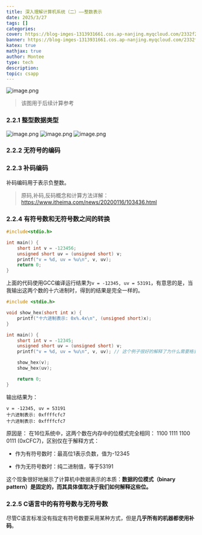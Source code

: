 ```yaml
---
title: 深入理解计算机系统（二）——整数表示
date: 2025/3/27
tags: []
categories: 
cover: https://blog-imges-1313931661.cos.ap-nanjing.myqcloud.com/2332f23507cda82458edd3e4de5acbc5bac632ef1b139-MmjdkO_fw1200.jpeg
banner: https://blog-imges-1313931661.cos.ap-nanjing.myqcloud.com/2332f23507cda82458edd3e4de5acbc5bac632ef1b139-MmjdkO_fw1200.jpeg
katex: true
mathjax: true
author: Montee
type: tech
description: 
topic: csapp
---
```


![image.png](https://blog-imges-1313931661.cos.ap-nanjing.myqcloud.com/20250327220619.png)
> 该图用于后续计算参考

### 2.2.1 整型数据类型
![image.png](https://blog-imges-1313931661.cos.ap-nanjing.myqcloud.com/20250327220822.png)
![image.png](https://blog-imges-1313931661.cos.ap-nanjing.myqcloud.com/20250327220834.png)
![image.png](https://blog-imges-1313931661.cos.ap-nanjing.myqcloud.com/20250327221012.png)

### 2.2.2 无符号的编码

### 2.2.3 补码编码
补码编码用于表示负整数。

> 原码,补码,反码概念和计算方法详解：https://www.itheima.com/news/20200116/103436.html

### 2.2.4 有符号数和无符号数之间的转换

```CPP
#include<stdio.h> 

int main() {
	short int v = -123456;
	unsigned short uv = (unsigned short) v;
	printf("v = %d, uv = %u\n", v, uv);
	return 0;
}       
```

上面的代码使用GCC编译运行结果为`v = -12345, uv = 53191`，有意思的是，当我输出这两个数的十六进制时，得到的结果是完全一样的。
```cpp
#include <stdio.h>

void show_hex(short int x) {
    printf("十六进制表示: 0x%.4x\n", (unsigned short)x);
}

int main() {
    short int v = -12345;
    unsigned short uv = (unsigned short) v;
    printf("v = %d, uv = %u\n", v, uv); // 这个例子很好的解释了为什么需要格式说明符

    show_hex(v);
    show_hex(uv);

    return 0;
}
```

输出结果为：
```
v = -12345, uv = 53191
十六进制表示: 0xffffcfc7
十六进制表示: 0xffffcfc7
```
原因是：
在16位系统中，这两个数在内存中的位模式完全相同： 1100 1111 1100 0111 (0xCFC7)，区别仅在于解释方式：

* 作为有符号数时：最高位1表示负数，值为-12345
- 作为无符号数时：纯二进制值，等于53191

这个现象很好地展示了计算机中数据表示的本质：**数据的位模式（binary pattern）是固定的，而其具体值取决于我们如何解释这些位。**

### 2.2.5 C语言中的有符号数与无符号数
尽管C语言标准没有指定有符号数要采用某种方式，但是**几乎所有的机器都使用补码**。